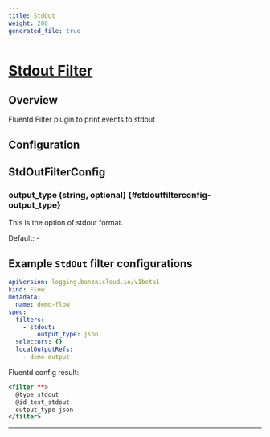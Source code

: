 ```yaml
---
title: StdOut
weight: 200
generated_file: true
---
```


# [Stdout Filter](https://docs.fluentd.org/filter/stdout)
## Overview
 Fluentd Filter plugin to print events to stdout

## Configuration
## StdOutFilterConfig

### output_type (string, optional) {#stdoutfilterconfig-output_type}

This is the option of stdout format. 

Default: -


## Example `StdOut` filter configurations

```yaml
apiVersion: logging.banzaicloud.io/v1beta1
kind: Flow
metadata:
  name: demo-flow
spec:
  filters:
    - stdout:
        output_type: json
  selectors: {}
  localOutputRefs:
    - demo-output
```

Fluentd config result:

```xml
<filter **>
  @type stdout
  @id test_stdout
  output_type json
</filter>
```

---
